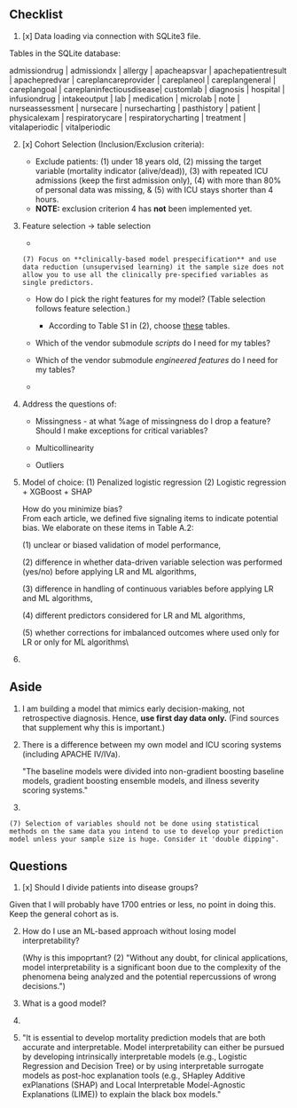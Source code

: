 ## Checklist

1.  [x] Data loading via connection with SQLite3 file.

Tables in the SQLite database:

admissiondrug \| admissiondx \| allergy \| apacheapsvar \| apachepatientresult \| apachepredvar \| careplancareprovider \| careplaneol \| careplangeneral \| careplangoal \| careplaninfectiousdisease\| customlab \| diagnosis \| hospital \| infusiondrug \| intakeoutput \| lab \| medication \| microlab \| note \| nurseassessment \| nursecare \| nursecharting \| pasthistory \| patient \| physicalexam \| respiratorycare \| respiratorycharting \| treatment \| vitalaperiodic \| vitalperiodic

2.  [x] Cohort Selection (Inclusion/Exclusion criteria):

    -   Exclude patients: (1) under 18 years old, (2) missing the target variable (mortality indicator (alive/dead)), (3) with repeated ICU admissions (keep the first admission only), (4) with more than 80% of personal data was missing, & (5) with ICU stays shorter than 4 hours.
    -   **NOTE:** exclusion criterion 4 has **not** been implemented yet.

3.  Feature selection -\> table selection

    -   

        (7) Focus on **clinically-based model prespecification** and use data reduction (unsupervised learning) it the sample size does not allow you to use all the clinically pre-specified variables as single predictors.

    -   How do I pick the right features for my model? (Table selection follows feature selection.)

        -   According to Table S1 in (2), choose [these](https://journals.plos.org/plosone/article?id=10.1371/journal.pone.0262895#pone.0262895.s001) tables.

    -   Which of the vendor submodule *scripts* do I need for my tables?

    -   Which of the vendor submodule *engineered features* do I need for my tables?

    -   

4.  Address the questions of:

    -   Missingness - at what %age of missingness do I drop a feature? Should I make exceptions for critical variables?

    -   Multicollinearity

    -   Outliers

5.  Model of choice: (1) Penalized logistic regression (2) Logistic regression + XGBoost + SHAP

    How do you minimize bias?\
    From each article, we defined five signaling items to indicate potential bias. We elaborate on these items in Table A.2:

    (1) unclear or biased validation of model performance,

    (2) difference in whether data-driven variable selection was performed (yes/no) before applying LR and ML algorithms,

    (3) difference in handling of continuous variables before applying LR and ML algorithms,

    (4) different predictors considered for LR and ML algorithms,

    (5) whether corrections for imbalanced outcomes where used only for LR or only for ML algorithms\

6.  

## Aside

1.  I am building a model that mimics early decision-making, not retrospective diagnosis. Hence, **use first day data only.** (Find sources that supplement why this is important.)

2.  There is a difference between my own model and ICU scoring systems (including APACHE IV/IVa).

    "The baseline models were divided into non-gradient boosting baseline models, gradient boosting ensemble models, and illness severity scoring systems."

3.  

    (7) Selection of variables should not be done using statistical methods on the same data you intend to use to develop your prediction model unless your sample size is huge. Consider it 'double dipping".

## Questions

1.  [x] Should I divide patients into disease groups?

Given that I will probably have 1700 entries or less, no point in doing this. Keep the general cohort as is.

2.  How do I use an ML-based approach without losing model interpretability?

    (Why is this impoprtant? (2) "Without any doubt, for clinical applications, model interpretability is a significant boon due to the complexity of the phenomena being analyzed and the potential repercussions of wrong decisions.")

3.  What is a good model?

4.  

5.  "It is essential to develop mortality prediction models that are both accurate and interpretable. Model interpretability can either be pursued by developing intrinsically interpretable models (e.g., Logistic Regression and Decision Tree) or by using interpretable surrogate models as post-hoc explanation tools (e.g., SHapley Additive exPlanations (SHAP) and Local Interpretable Model-Agnostic Explanations (LIME)) to explain the black box models."
